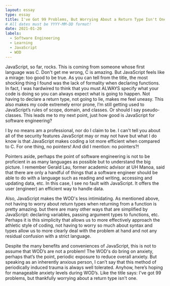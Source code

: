 ```yaml
---
layout: essay
type: essay
title: I've Got 99 Problems, But Worrying About a Return Type Isn't One
# All dates must be YYYY-MM-DD format!
date: 2021-01-20
labels:
  - Software Engineering
  - Learning
  - JavaScript
  - WOD
---
```


JavaScript, so far, rocks. This is coming from someone whose first language was C. Don't get me wrong, C is amazing. But JavaScript feels like a mirage: too good to be true. As you can tell from the title, the most shocking thing I found was the lack of formality when declaring functions. In fact, I was hardwired to think that you must ALWAYS specify what your code is doing so you can always expect what is going to happen. Not having to declare a return type, not going to lie, makes me feel uneasy. This also makes my code extremely error prone, I’m still getting used to JavaScript’s rules of scope, domain, and classes. Or should I say pseudo-classes. This leads me to my next point, just how good is JavaScript for software engineering?

I by no means am a professional, nor do I claim to be. I can't tell you about all of the security features JavaScript may or may not have but what I do know is that JavaScript makes coding a lot more efficient when compared to C. For one thing, no pointers! And did I mention: no pointers?!

Pointers aside, perhaps the point of software engineering is not to be proficient in as many languages as possible but to understand the big picture. I remember Gerald Lau, former academic advisor at UH Manoa, said that there are only a handful of things that a software engineer should be able to do with a language such as reading and writing, accessing and updating data, etc. In this case, I see no fault with JavaScript. It offers the user (engineer) an efficient way to handle data.

Also, JavaScript makes the WOD's less intimidating. As mentioned above, not having to worry about return types when returning from a function is pretty amazing. but there are many other ways that are simplified by JavaScript: declaring variables, passing argument types to functions, etc. Perhaps it is this simplicity that allows us to more effectively approach the athletic style of coding, not having to worry so much about syntax and types allow us to more clearly deal with the problem at hand and not any residual confusion with a strict language.

Despite the many benefits and conveniences of JavaScript, this is not to assume that WOD’s are not a problem! The WOD's do bring on anxiety, perhaps that’s the point, periodic exposure to reduce overall anxiety. But speaking as an inherently anxious person, I can’t say that this method of periodically induced trauma is always well tolerated. Anyhow, here’s hoping for manageable anxiety levels during WOD’s. Like the title says: I've got 99 problems, but thankfully worrying about a return type isn't one.

